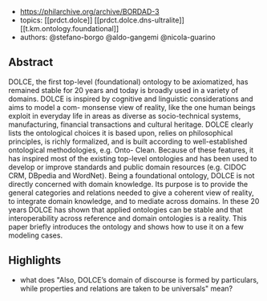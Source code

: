 
- https://philarchive.org/archive/BORDAD-3
- topics: [[prdct.dolce]] [[prdct.dolce.dns-ultralite]] [[t.km.ontology.foundational]]
- authors: @stefano-borgo @aldo-gangemi @nicola-guarino 

## Abstract

DOLCE, the first top-level (foundational) ontology to be axiomatized, has remained stable for 20 years and today is broadly used in a variety of domains. DOLCE is inspired by cognitive and linguistic considerations and aims to model a com- monsense view of reality, like the one human beings exploit in everyday life in areas as diverse as socio-technical systems, manufacturing, financial transactions and cultural heritage. DOLCE clearly lists the ontological choices it is based upon, relies on philosophical principles, is richly formalized, and is built according to well-established ontological methodologies, e.g. Onto- Clean. Because of these features, it has inspired most of the existing top-level ontologies and has been used to develop or improve standards and public domain resources (e.g. CIDOC CRM, DBpedia and WordNet). Being a foundational ontology, DOLCE is not directly concerned with domain knowledge. Its purpose is to provide the general categories and relations needed to give a coherent view of reality, to integrate domain knowledge, and to mediate across domains. In these 20 years DOLCE has shown that applied ontologies can be stable and that interoperability across reference and domain ontologies is a reality. This paper briefly introduces the ontology and shows how to use it on a few modeling cases.

## Highlights

- what does "Also, DOLCE’s domain of discourse is formed by
particulars, while properties and relations are taken to be universals" mean?